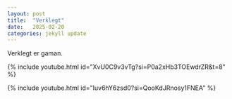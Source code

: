 ```yaml
---
layout: post
title:  "Verklegt"
date:   2025-02-20
categories: jekyll update
---
```


Verklegt er gaman.

{% include youtube.html id="XvU0C9v3vTg?si=P0a2xHb3TOEwdrZR&t=8" %}

{% include youtube.html id="Iuv6hY6zsd0?si=QooKdJRnosy1FNEA" %}